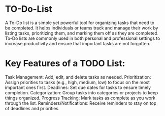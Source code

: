 # TO-Do-List

A To-Do list is a simple yet powerful tool for organizing tasks that need to be completed. It helps individuals or teams track and manage their work by listing tasks, prioritizing them, and marking them off as they are completed. To-Do lists are commonly used in both personal and professional settings to increase productivity and ensure that important tasks are not forgotten.

# Key Features of a TODO List:
Task Management: Add, edit, and delete tasks as needed.
Prioritization: Assign priorities to tasks (e.g., high, medium, low) to focus on the most important ones first.
Deadlines: Set due dates for tasks to ensure timely completion.
Categorization: Group tasks into categories or projects to keep things organized.
Progress Tracking: Mark tasks as complete as you work through the list.
Reminders/Notifications: Receive reminders to stay on top of deadlines and priorities.
